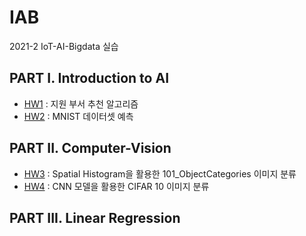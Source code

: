 # IAB
2021-2 IoT-AI-Bigdata 실습

## PART I. Introduction to AI
- [HW1](https://github.com/dddonghwa/IAB/blob/main/AI/hw1_submission.ipynb) : 지원 부서 추천 알고리즘  
- [HW2](https://github.com/dddonghwa/IAB/blob/main/AI/hw2_submission.ipynb) : MNIST 데이터셋 예측 


## PART II. Computer-Vision
- [HW3](https://github.com/dddonghwa/IAB/blob/main/Computer-Vision/3_classification.ipynb) : Spatial Histogram을 활용한 101_ObjectCategories 이미지 분류
- [HW4](https://github.com/dddonghwa/IAB/blob/main/Computer-Vision/hw4_submission.ipynb) : CNN 모델을 활용한 CIFAR 10 이미지 분류

## PART III. Linear Regression
